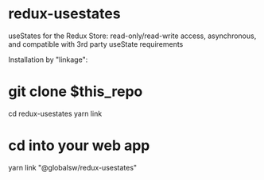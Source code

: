 # redux-usestates
useStates for the Redux Store: read-only/read-write access, asynchronous, and compatible with 3rd party useState requirements

Installation by "linkage":

# git clone $this_repo
cd redux-usestates
yarn link
# cd into your web app
yarn link "@globalsw/redux-usestates"
